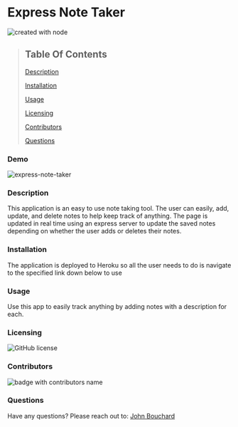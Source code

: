 # Express Note Taker

![created with node](https://img.shields.io/badge/Created%20with-Node-brightgreen)

> ## Table Of Contents
>
> [Description](#description)
>
> [Installation](#installation)
>
> [Usage](#usage)
>
> [Licensing](#licensing)
>
> [Contributors](#contributors)
>
> [Questions](#questions)

### Demo
![express-note-taker](https://user-images.githubusercontent.com/61129844/84614938-8e5c5f80-ae95-11ea-890f-2a8a3678d6eb.gif)

### Description

This application is an easy to use note taking tool. The user can easily, add, update, and delete notes to help keep track of anything. The page is updated in real time using an express server to update the saved notes depending on whether the user adds or deletes their notes.

### Installation

The application is deployed to Heroku so all the user needs to do is navigate to the specified link down below to use

### Usage

Use this app to easily track anything by adding notes with a description for each.

### Licensing

![GitHub license](https://img.shields.io/github/license/Naereen/StrapDown.js.svg)

### Contributors

![badge with contributors name](https://img.shields.io/badge/Built%20By-John%20Bouchard-brightgreen)

### Questions

Have any questions? Please reach out to: [John Bouchard](https://github.com/jbouchard13)
